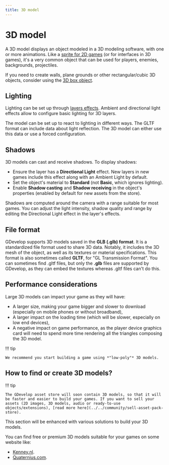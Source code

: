 ```yaml
---
title: 3D model
---
```

# 3D model

A 3D model displays an object modeled in a 3D modeling software, with one or more animations. Like a [sprite for 2D games](../sprite) (or for interfaces in 3D games), it's a very common object that can be used for players, enemies, backgrounds, projectiles.

If you need to create walls, plane grounds or other rectangular/cubic 3D objects, consider using the [3D box object](../3d-box).

## Lighting

Lighting can be set up through [layers effects](../../interface/scene-editor/layer-effects). Ambient and directional light effects allow to configure basic lighting for 3D layers.

The model can be set up to react to lighting in different ways. The GLTF format can include data about light reflection. The 3D model can either use this data or use a forced configuration.

## Shadows

3D models can cast and receive shadows. To display shadows:

- Ensure the layer has a **Directional Light** effect. New layers in new games include this effect along with an Ambient Light by default.
- Set the object's material to **Standard** (not **Basic**, which ignores lighting).
- Enable **Shadow casting** and **Shadow receiving** in the object's properties (enabled by default for new assets from the store).

Shadows are computed around the camera with a range suitable for most games. You can adjust the light intensity, shadow quality and range by editing the Directional Light effect in the layer's effects.

## File format

GDevelop supports 3D models saved in the **GLB (.glb) format**. It is a standardized file format used to share 3D data. Notably, it includes the 3D mesh of the object, as well as its textures or material specifications. This format is also sometimes called **GLTF**, for "GL Transmission Format". You can sometimes find .gltf files, but only the **.glb** files are supported by GDevelop, as they can embed the textures whereas .gltf files can't do this.

## Performance considerations

Large 3D models can impact your game as they will have:

- A larger size, making your game bigger and slower to download (especially on mobile phones or without broadband),
- A larger impact on the loading time (which will be slower, especially on low end devices),
- A negative impact on game performance, as the player device graphics card will need to spend more time rendering all the triangles composing the 3D model.

!!! tip

    We recommend you start building a game using *"low-poly"* 3D models.

## How to find or create 3D models?

!!! tip

    The GDevelop asset store will soon contain 3D models, so that it will be faster and easier to build your games. If you want to sell your assets (2D images, 3D models, audio or ready-to-use objects/extensions), [read more here](../../community/sell-asset-pack-store).

This section will be enhanced with various solutions to build your 3D models.

You can find free or premium 3D models suitable for your games on some website like:

- [Kenney.nl](https://www.kenney.nl/assets/category:3D).
- [Quaternius.com](https://quaternius.com/index.html).
